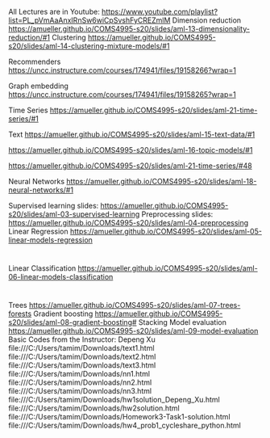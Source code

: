All Lectures are in Youtube: https://www.youtube.com/playlist?list=PL_pVmAaAnxIRnSw6wiCpSvshFyCREZmlM
Dimension reduction
https://amueller.github.io/COMS4995-s20/slides/aml-13-dimensionality-reduction/#1
Clustering
https://amueller.github.io/COMS4995-s20/slides/aml-14-clustering-mixture-models/#1

Recommenders
https://uncc.instructure.com/courses/174941/files/19158266?wrap=1

Graph embedding
https://uncc.instructure.com/courses/174941/files/19158265?wrap=1

Time Series
https://amueller.github.io/COMS4995-s20/slides/aml-21-time-series/#1

Text
https://amueller.github.io/COMS4995-s20/slides/aml-15-text-data/#1

https://amueller.github.io/COMS4995-s20/slides/aml-16-topic-models/#1

https://amueller.github.io/COMS4995-s20/slides/aml-21-time-series/#48

Neural Networks
https://amueller.github.io/COMS4995-s20/slides/aml-18-neural-networks/#1

Supervised learning
slides: https://amueller.github.io/COMS4995-s20/slides/aml-03-supervised-learning
Preprocessing
slides: https://amueller.github.io/COMS4995-s20/slides/aml-04-preprocessing
Linear Regression
https://amueller.github.io/COMS4995-s20/slides/aml-05-linear-models-regression
#
Linear Classification
https://amueller.github.io/COMS4995-s20/slides/aml-06-linear-models-classification 
#
Trees 
https://amueller.github.io/COMS4995-s20/slides/aml-07-trees-forests 
Gradient boosting
https://amueller.github.io/COMS4995-s20/slides/aml-08-gradient-boosting#
Stacking
Model evaluation 
https://amueller.github.io/COMS4995-s20/slides/aml-09-model-evaluation
Basic Codes from the Instructor: Depeng Xu
file:///C:/Users/tamim/Downloads/text1.html
file:///C:/Users/tamim/Downloads/text2.html
file:///C:/Users/tamim/Downloads/text3.html
file:///C:/Users/tamim/Downloads/nn1.html
file:///C:/Users/tamim/Downloads/nn2.html
file:///C:/Users/tamim/Downloads/nn3.html
file:///C:/Users/tamim/Downloads/hw1solution_Depeng_Xu.html
file:///C:/Users/tamim/Downloads/hw2solution.html
file:///C:/Users/tamim/Downloads/Homework3-Task1-solution.html
file:///C:/Users/tamim/Downloads/hw4_prob1_cycleshare_python.html

